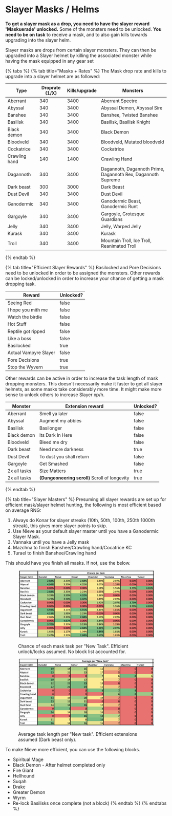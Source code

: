 # Slayer Masks / Helms

**To get a slayer mask as a drop, you need to have the slayer reward 'Maskuerade' unlocked.** Some of the monsters need to be unlocked. **You need to be on task** to receive a mask, and to also gain kills towards upgrading into the slayer helm.

Slayer masks are drops from certain slayer monsters. They can then be upgraded into a Slayer helmet by killing the associated monster while having the mask equipped in any gear set

{% tabs %}
{% tab title="Masks + Rates" %}
The Mask drop rate and kills to upgrade into a slayer helmet are as followed:

| Type          | Droprate (1/X) | Kills/upgrade | Monsters                                                     |
| ------------- | -------------- | ------------- | ------------------------------------------------------------ |
| Aberrant      | 340            | 3400          | Aberrant Spectre                                             |
| Abyssal       | 340            | 3400          | Abyssal Demon, Abyssal Sire                                  |
| Banshee       | 340            | 3400          | Banshee, Twisted Banshee                                     |
| Basilisk      | 340            | 3400          | Basilisk, Basilisk Knight                                    |
| Black demon   | 340            | 3400          | Black Demon                                                  |
| Bloodveld     | 340            | 3400          | Bloodveld, Mutated bloodveld                                 |
| Cockatrice    | 340            | 3400          | Cockatrice                                                   |
| Crawling hand | 140            | 1400          | Crawling Hand                                                |
| Dagannoth     | 340            | 3400          | Dagannoth, Dagannoth Prime, Dagannoth Rex, Dagannoth Supreme |
| Dark beast    | 300            | 3000          | Dark Beast                                                   |
| Dust Devil    | 340            | 3400          | Dust Devil                                                   |
| Ganodermic    | 340            | 3400          | Ganodermic Beast, Ganodermic Runt                            |
| Gargoyle      | 340            | 3400          | Gargoyle, Grotesque Guardians                                |
| Jelly         | 340            | 3400          | Jelly, Warped Jelly                                          |
| Kurask        | 340            | 3400          | Kurask                                                       |
| Troll         | 340            | 3400          | Mountain Troll, Ice Troll, Reanimated Troll                  |
{% endtab %}

{% tab title="Efficient Slayer Rewards" %}
Basilocked and Pore Decisions need to be unlocked in order to be assigned the monsters. Other rewards can be locked/unlocked in order to increase your chance of getting a mask dropping task.

<table><thead><tr><th>Reward</th><th data-type="checkbox">Unlocked?</th></tr></thead><tbody><tr><td>Seeing Red</td><td>false</td></tr><tr><td>I hope you mith me</td><td>false</td></tr><tr><td>Watch the birdie</td><td>false</td></tr><tr><td>Hot Stuff</td><td>false</td></tr><tr><td>Reptile got ripped</td><td>false</td></tr><tr><td>Like a boss</td><td>false</td></tr><tr><td>Basilocked</td><td>true</td></tr><tr><td>Actual Vampyre Slayer</td><td>false</td></tr><tr><td>Pore Decisions</td><td>true</td></tr><tr><td>Stop the Wyvern</td><td>true</td></tr></tbody></table>



Other rewards can be active in order to increase the task length of mask dropping monsters. This doesn't necessarily make it faster to get all slayer helmets, as some masks take considerably more time. It might make more sense to unlock others to increase Slayer xp/h.



<table><thead><tr><th>Monster</th><th>Extension reward</th><th data-type="checkbox">Unlocked?</th></tr></thead><tbody><tr><td>Aberrant</td><td>Smell ya later</td><td>false</td></tr><tr><td>Abyssal</td><td>Augment my abbies</td><td>false</td></tr><tr><td>Basilisk</td><td>Basilonger</td><td>false</td></tr><tr><td>Black demon</td><td>Its Dark In Here</td><td>false</td></tr><tr><td>Bloodveld</td><td>Bleed me dry</td><td>false</td></tr><tr><td>Dark beast</td><td>Need more darkness</td><td>true</td></tr><tr><td>Dust Devil</td><td>To dust you shall return</td><td>false</td></tr><tr><td>Gargoyle</td><td>Get Smashed</td><td>false</td></tr><tr><td>2x all tasks</td><td>Size Matters</td><td>true</td></tr><tr><td>2x all tasks</td><td><strong>(Dungeoneering scroll)</strong> Scroll of longevity</td><td>true</td></tr></tbody></table>
{% endtab %}

{% tab title="Slayer Masters" %}
Presuming all slayer rewards are set up for efficient mask/slayer helmet hunting, the following is most efficient based on average RNG:

1. Always do Konar for slayer streaks (10th, 50th, 100th, 250th 1000th streak), this gives more slayer points to skip.
2. Use Nieve as your default slayer master until you have a Ganodermic Slayer Mask.
3. Vannaka until you have a Jelly mask
4. Mazchna to finish Banshee/Crawling hand/Cocatrice KC
5. Turael to finish Banshee/Crawling hand

This should have you finish all masks. If not, use the below.

<figure><img src="../../.gitbook/assets/Screenshot 2023-02-18 at 21.21.16.png" alt=""><figcaption><p>Chance of each mask task per "New Task". Efficient unlock/locks assumed. No block list accounted for.</p></figcaption></figure>

<figure><img src="../../.gitbook/assets/Screenshot 2023-02-18 at 21.21.28.png" alt=""><figcaption><p>Average task length per "New task". Efficient extensions assumed (Dark beast only).</p></figcaption></figure>

To make Nieve more efficient, you can use the following blocks.

* Spiritual Mage
* Black Demon - After helmet completed only
* Fire Giant
* Hellhound
* Suqah
* Drake
* Greater Demon
* Wyrm
* Re-lock Basilisks once complete (not a block)
{% endtab %}
{% endtabs %}

